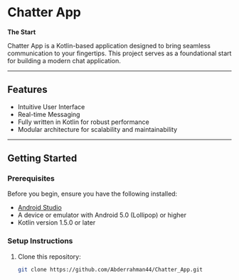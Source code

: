 # Chatter App

**The Start**

Chatter App is a Kotlin-based application designed to bring seamless communication to your fingertips. This project serves as a foundational start for building a modern chat application.

---

## Features

- Intuitive User Interface
- Real-time Messaging
- Fully written in Kotlin for robust performance
- Modular architecture for scalability and maintainability

---

## Getting Started

### Prerequisites

Before you begin, ensure you have the following installed:

- [Android Studio](https://developer.android.com/studio)
- A device or emulator with Android 5.0 (Lollipop) or higher
- Kotlin version 1.5.0 or later

### Setup Instructions

1. Clone this repository:
   ```bash
   git clone https://github.com/Abderrahman44/Chatter_App.git
